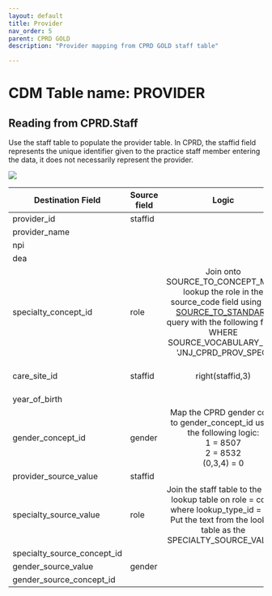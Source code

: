 ```yaml
---
layout: default
title: Provider
nav_order: 5
parent: CPRD GOLD
description: "Provider mapping from CPRD GOLD staff table"

---
```


# CDM Table name: PROVIDER

## Reading from CPRD.Staff

Use the staff table to populate the provider table. In CPRD, the staffid field represents the unique identifier given to the practice staff member entering the data, it does not necessarily represent the provider.  

![](images/image7.png)

| Destination Field | Source field | Logic | Comment field |
| --- | --- | :---: | --- |
| provider_id | staffid |  |  |
| provider_name |  |  |  |
| npi |  |  |  |
| dea |  |  |  |
| specialty_concept_id | role | Join onto SOURCE_TO_CONCEPT_MAP, lookup the role in the source_code field using the [SOURCE_TO_STANDARD](https://github.com/OHDSI/ETL-LambdaBuilder/blob/master/docs/Standard%20Queries/SOURCE_TO_STANDARD.sql) query with the following filter:    WHERE SOURCE_VOCABULARY_ID = 'JNJ_CPRD_PROV_SPEC' | Use the file [CPRD_Native_Specialties.sql](https://github.com/OHDSI/ETL-LambdaBuilder/blob/master/docs/CPRD/Vocab%20Updates/CPRD_Native_Specialties.sql) to find all provider specialities and counts if mapping updates to the SOURCE_TO_CONCEPT_MAP need to be made. |
| care_site_id | staffid | right(staffid,3) | Last 3 digits of the staffid are the practice identifier with the leading zeros removed. |
| year_of_birth |  |  |  |
| gender_concept_id | gender | Map the CPRD gender code to gender_concept_id using the following logic: <br>1 = 8507<br>2 = 8532<br>(0,3,4) = 0 |  |
| provider_source_value | staffid |  |  |
| specialty_source_value | role | Join the staff table to the ROL lookup table on role = code where lookup_type_id = 76. Put the text from the lookup table as the SPECIALTY_SOURCE_VALUE. | See the file [CPRD_Native_Specialties.sql](https://github.com/OHDSI/ETL-LambdaBuilder/blob/master/docs/CPRD/Vocab%20Updates/CPRD_Native_Specialties.sql) for more information on how to join the tables. |
| specialty_source_concept_id |  |  | 0 |
| gender_source_value | gender |  |  |
| gender_source_concept_id |  |  | 0 |
